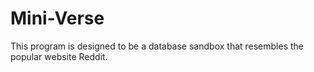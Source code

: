 # Mini-Verse

This program is designed to be a database sandbox that resembles the popular website Reddit.